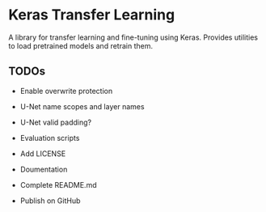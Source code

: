 # Keras Transfer Learning

A library for transfer learning and fine-tuning using Keras. Provides utilities to load pretrained models and retrain them.

## TODOs

- Enable overwrite protection
- U-Net name scopes and layer names
- U-Net valid padding?
- Evaluation scripts

- Add LICENSE
- Doumentation
- Complete README.md
- Publish on GitHub